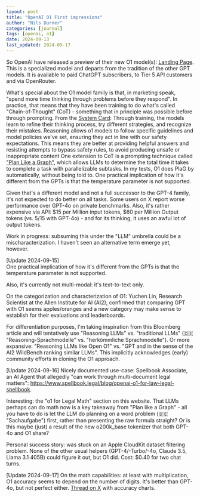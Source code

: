 ```yaml
---
layout: post
title: "OpenAI O1 First impressions"
author: "Nils Durner"
categories: [journal]
tags: [openai, o1]
date: 2024-09-13
last_updated: 2024-09-17
---
```


So OpenAI have released a preview of their new O1 model(s): [Landing Page](https://openai.com/o1/). This is a specialized model and departs from the tradition of the other GPT models. It is available to paid ChatGPT subscribers, to Tier 5 API customers and via OpenRouter.
 
What's special about the O1 model family is that, in marketing speak, "spend more time thinking through problems before they respond". In practice, that means that they have been training to do what's called "Chain-of-Thought" (CoT) - something that in principle was possible before through prompting. From the [System Card](https://assets.ctfassets.net/kftzwdyauwt9/67qJD51Aur3eIc96iOfeOP/71551c3d223cd97e591aa89567306912/o1_system_card.pdf):
Through training, the models learn to refine their thinking process, try different strategies, and recognize their mistakes. Reasoning allows o1 models to follow specific guidelines and model policies we’ve set, ensuring they act in line with our safety expectations. This means they are better at providing helpful answers and resisting attempts to bypass safety rules, to avoid producing unsafe or inappropriate content
One extension to CoT is a prompting technique called ["Plan Like a Graph"](https://arxiv.org/abs/2402.02805), which allows LLMs to determine the total time it takes to complete a task with parallelizable subtasks. In my tests, O1 does PlaG by automatically, without being told to.
One practical implication of how it's different from the GPTs is that the temperature parameter is not supported.

Given that's a different model and not a full successor to the GPT-4 family, it's not expected to do better on all tasks. Some users on X report worse performance over GPT-4o on private benchmarks. Also, it's rather expensive via API: $15 per Million input tokens, $60 per Million Output tokens (vs. $5/$15 with GPT-4o) - and for its thinking, it uses an awful lot of output tokens.
 
Work in progress: subsuming this under the "LLM" umbrella could be a mischaracterization. I haven't seen an alternative term emerge yet, however.
 
[Update 2024-09-15] \
One practical implication of how it's different from the GPTs is that the temperature parameter is not supported.

Also, it's currently not multi-modal: it's text-to-text only.

On the categorization and characterization of O1: Yuchen Lin, Research Scientist at the Allen Institute for AI (AI2), confirmed that comparing GPT with O1 seems apples/oranges and a new category may make sense to establish for their evaluations and leaderboards.

For differentiation purposes, I'm taking inspiration from this Bloomberg article and will tentatively use "Reasoning LLMs" vs. "traditional LLMs" (🇩🇪 "Reasoning-Sprachmodelle" vs. "herkömmliche Sprachmodelle"). Or more expansive: "Reasoning LLMs like Open O1" vs. "GPT and in the sense of the AI2 WildBench ranking similar LLMs". This implicitly acknowledges (early) community efforts in cloning the O1 approach.

[Update 2024-09-16]
Nicely documented use-case: Spellbook Associate, an AI Agent that allegedly "can work through multi-document legal matters": https://www.spellbook.legal/blog/openai-o1-for-law-legal-spellbook.
 
Interesting: the "o1 for Legal Math" section on this website. That LLMs perhaps can do math now is a key takeaway from "Plan like a Graph" - all you have to do is let the LLM do planning on a word problem (🇩🇪 "Sachaufgabe") first, rather than presenting the raw formula straight? Or is this maybe (just) a result of the new o200k_base tokenizer that both GPT-4o and O1 share?
 
Personal success story: was stuck on an Apple CloudKit dataset filtering problem. None of the other usual helpers (GPT-4/-Turbo/-4o, Claude 3.5, Llama 3.1 405B) could figure it out, but O1 did. Cost: $0.40 for two chat turns.

[Update 2024-09-17]
On the math capabilities: at least with multiplication, O1 accuracy seems to depend on the number of digits. It's better than GPT-4o, but not perfect either. [Thread on X](https://x.com/yuntiandeng/status/1836114401213989366) with accuracy charts.